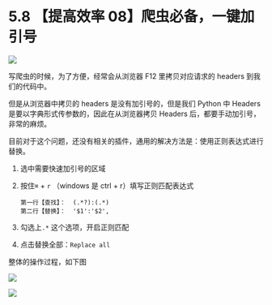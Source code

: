 # 5.8 【提高效率 08】爬虫必备，一键加引号

![](http://image.iswbm.com/20200804124133.png)

写爬虫的时候，为了方便，经常会从浏览器 F12 里拷贝对应请求的 headers 到我们的代码中。

但是从浏览器中拷贝的 headers 是没有加引号的，但是我们 Python 中 Headers 是要以字典形式传参数的，因此在从浏览器拷贝 Headers 后，都要手动加引号，非常的麻烦。

目前对于这个问题，还没有相关的插件，通用的解决方法是：使用正则表达式进行替换。

1. 选中需要快速加引号的区域

2. 按住`⌘` + `r` （windows 是 ctrl + r）填写正则匹配表达式

   ```
   第一行【查找】：  (.*?):(.*)
   第二行【替换】：  '$1':'$2',
   ```

3. 勾选上`.*` 这个选项，开启正则匹配

4. 点击替换全部：`Replace all`

整体的操作过程，如下图

![](http://image.iswbm.com/requests_headers.gif)



![](http://image.iswbm.com/20200607174235.png)